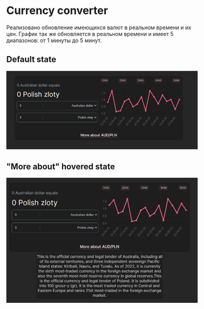 # Currency converter

Реализовано обновление имеющихся валют в реальном времени и их цен. График так же обновляется в реальном времени и имеет 5 диапазонов: от 1 минуты до 5 минут.

## Default state
![Default](https://github.com/Flowseal/TravelPractice/blob/hometasks/Lesson8%20(Currency%20Converter)/Images/Default.png?raw=true)

## "More about" hovered state
![Hovered](https://github.com/Flowseal/TravelPractice/blob/hometasks/Lesson8%20(Currency%20Converter)/Images/Hover.png?raw=true)